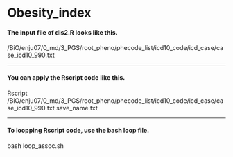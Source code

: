 # Obesity_index

#### The input file of dis2.R looks like this.

/BiO/enju07/0_md/3_PGS/root_pheno/phecode_list/icd10_code/icd_case/case_icd10_990.txt



-----------------------------------------------------------------------------------------



#### You can apply the Rscript code like this.

Rscript /BiO/enju07/0_md/3_PGS/root_pheno/phecode_list/icd10_code/icd_case/case_icd10_990.txt save_name.txt




-----------------------------------------------------------------------------------------



#### To loopping Rscript code, use the bash loop file.

bash loop_assoc.sh
